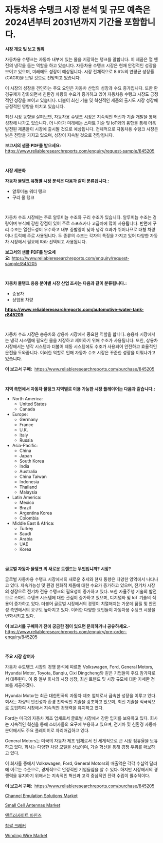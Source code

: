 <p><h1>자동차용 수탱크 시장 분석 및 규모 예측은 2024년부터 2031년까지 기간을 포함합니다.</h1></p><p><strong>시장 개요 및 보고 범위</strong></p>
<p><p>자동차용 수탱크는 자동차 내부에 있는 물을 저장하는 탱크를 말합니다. 이 제품은 열 엔진의 냉각을 돕는 역할을 하고 있습니다. 자동차용 수탱크 시장은 현재 안정적인 성장을 보이고 있으며, 미래에도 성장이 예상됩니다. 시장 전체적으로 8.6%의 연평균 성장률(CAGR)을 보일 것으로 전망되고 있습니다.</p><p>이 시장의 성장을 견인하는 주요 요인은 자동차 산업의 성장과 수요 증가입니다. 또한 환경규제가 강화되면서 친환경 차량의 수요가 증가하고 있어 자동차용 수탱크 시장도 긍정적인 성장을 보이고 있습니다. 더불어 최신 기술 및 혁신적인 제품의 출시도 시장 성장에 긍정적인 영향을 미치고 있습니다.</p><p>최신 시장 동향을 살펴보면, 자동차용 수탱크 시장은 지속적인 혁신과 기술 개발을 통해 성장해 나가고 있습니다. 더 나아가 미래에는 스마트 기술 및 IoT와의 융합을 통해 더욱 발전된 제품들이 시장에 출시될 것으로 예상됩니다. 전체적으로 자동차용 수탱크 시장은 밝은 전망을 가지고 있으며, 성장이 지속될 것으로 전망됩니다.</p></p>
<p><strong>보고서의 샘플 PDF를 받으세요:</strong> <a href="https://www.reliableresearchreports.com/enquiry/request-sample/845205">https://www.reliableresearchreports.com/enquiry/request-sample/845205</a></p>
<p>&nbsp;</p>
<p><strong>시장 세분화</strong></p>
<p><strong>자동차 물탱크 유형별 시장 분석은 다음과 같이 분류됩니다.:</strong></p>
<p><ul><li>알루미늄 워터 탱크</li><li>구리 물 탱크</li></ul></p>
<p>&nbsp;</p>
<p><p>자동차 수조 시장에는 주로 알루미늄 수조와 구리 수조가 있습니다. 알루미늄 수조는 경량이며 부식에 강한 장점이 있어 주로 스포츠카나 고급차에 많이 사용됩니다. 반면에 구리 수조는 열전도성이 우수하고 내부 증발량이 낮아 냉각 효과가 뛰어나므로 대형 차량이나 트럭에 주로 사용됩니다. 두 종류의 수조는 각자의 특징을 가지고 있어 다양한 자동차 시장에서 필요에 따라 선택되고 사용됩니다.</p></p>
<p><strong>보고서의 샘플 PDF를 받으세요:</strong>&nbsp;<a href="https://www.reliableresearchreports.com/enquiry/request-sample/845205">https://www.reliableresearchreports.com/enquiry/request-sample/845205</a></p>
<p>&nbsp;</p>
<p><strong> 자동차 물탱크 응용 분야별 시장 산업 조사는 다음과 같이 분류됩니다.:</strong></p>
<p><ul><li>승용차</li><li>상업용 차량</li></ul></p>
<p><strong><a href="https://www.reliableresearchreports.com/automotive-water-tank-r845205">https://www.reliableresearchreports.com/automotive-water-tank-r845205</a></strong></p>
<p>&nbsp;</p>
<p><p>자동차 수조 시장은 승용차와 상용차 시장에서 중요한 역할을 합니다. 승용차 시장에서는 냉각 시스템에 필요한 물을 저장하고 제어하기 위해 수조가 사용됩니다. 또한, 상용차 시장에서는 냉각 시스템과 더불어 제동 시스템에도 수조가 사용되어 안전하고 효율적인 운전을 도와줍니다. 이러한 역할로 인해 자동차 수조 시장은 꾸준한 성장을 이뤄나가고 있습니다.</p></p>
<p><strong>이 보고서 구매:</strong>&nbsp; <a href="https://www.reliableresearchreports.com/purchase/845205">https://www.reliableresearchreports.com/purchase/845205</a></p>
<p>&nbsp;</p>
<p><strong>지역 측면에서 자동차 물탱크 지역별로 이용 가능한 시장 플레이어는 다음과 같습니다.:</strong></p>
<p><ul>
    <li>
        North America:
        <ul>
            <li>United States</li>
            <li>Canada</li>
        </ul>
    </li>
    <li>
        Europe:
        <ul>
            <li>Germany</li>
            <li>France</li>
            <li>U.K.</li>
            <li>Italy</li>
            <li>Russia</li>
        </ul>
    </li>
    <li>
        Asia-Pacific:
        <ul>
            <li>China</li>
            <li>Japan</li>
            <li>South Korea</li>
            <li>India</li>
            <li>Australia</li>
            <li>China Taiwan</li>
            <li>Indonesia</li>
            <li>Thailand</li>
            <li>Malaysia</li>
        </ul>
    </li>
    <li>
        Latin America:
        <ul>
            <li>Mexico</li>
            <li>Brazil</li>
            <li>Argentina Korea</li>
            <li>Colombia</li>
        </ul>
    </li>
    <li>
        Middle East & Africa:
        <ul>
            <li>Turkey</li>
            <li>Saudi</li>
            <li>Arabia</li>
            <li>UAE</li>
            <li>Korea</li>
        </ul>
    </li>
    </ul></p>
<p>&nbsp;</p>
<p><strong>글로벌 자동차 물탱크 의 새로운 트렌드는 무엇입니까? 시장?</strong></p>
<p><p>글로벌 자동차용 수탱크 시장에서의 새로운 추세와 현재 동향은 다양한 영역에서 나타나고 있다. 지속가능성 및 환경 친화적 제품에 대한 수요가 증가하고 있으며, 전기차 시장의 성장으로 전기차 전용 수탱크의 필요성이 증가하고 있다. 또한 자율주행 기술의 발전으로 스마트 수탱크 시스템에 대한 관심이 증가하고 있으며, 디지털화 및 IoT 기술의 적용이 증가하고 있다. 더불어 글로벌 시장에서의 경쟁이 치열해지는 가운데 품질 및 안전성 측면에서의 요구도 높아지고 있다. 이러한 다양한 요인들이 자동차용 수탱크 시장을 변화시키고 있다.</p></p>
<p><strong>이 보고서를 구매하기 전에 궁금한 점이 있으면 문의하거나 공유하세요.</strong>- <a href="https://www.reliableresearchreports.com/enquiry/pre-order-enquiry/845205">https://www.reliableresearchreports.com/enquiry/pre-order-enquiry/845205</a></p>
<p>&nbsp;</p>
<p><strong>주요 시장 참여자</strong></p>
<p><p>자동차 수도탱크 시장의 경쟁 분석에 따르면 Volkswagen, Ford, General Motors, Hyundai Motor, Toyota, Banqiu, Cixi Dingcheng와 같은 기업들이 주요 참가자로서 대두된다. 이 중 일부 회사의 시장 성장, 최신 트렌드 및 시장 규모에 대한 자세한 정보를 제공하겠다.</p><p>Hyundai Motor는 최근 대한민국의 자동차 제조 업체로서 급속한 성장을 이루고 있다. 회사는 차량의 안전성과 환경 친화적인 기술을 강조하고 있으며, 최신 기술을 적극적으로 도입하여 시장에서 지속적인 경쟁력을 유지하고 있다.</p><p>Ford는 미국의 자동차 제조 업체로서 글로벌 시장에서 강한 입지를 보유하고 있다. 회사는 지속적인 혁신을 통해 소비자들의 요구에 부응하고 있으며, 전기차 및 친환경 자동차 분야에서도 주요 플레이어로 자리매김하고 있다.</p><p>General Motors는 미국의 자동차 제조 업체로서 전 세계적으로 큰 시장 점유율을 보유하고 있다. 회사는 다양한 차량 모델을 선보이며, 기술 혁신을 통해 경쟁 우위를 확보하고 있다.</p><p>이 회사들 중에서 Volkswagen, Ford, General Motors의 매출액은 각각 수십억 달러에 이르는 수준으로, 경제적으로 안정적인 기업들임을 알 수 있다. 하지만 시장에서의 경쟁력을 유지하기 위해서는 지속적인 혁신과 고객 중심적인 전략 수립이 필수적이다.</p></p>
<p><strong>이 보고서 구매:</strong>&nbsp;&nbsp;<a href="https://www.reliableresearchreports.com/purchase/845205">https://www.reliableresearchreports.com/purchase/845205</a></p>
<p><p><a href="https://github.com/bmorecock/Market-Research-Report-List-2/blob/main/channel-emulation-solutions-market.md">Channel Emulation Solutions Market</a></p><p><a href="https://github.com/Krish2023na/Market-Research-Report-List-3/blob/main/small-cell-antennas-market.md">Small Cell Antennas Market</a></p><p><a href="https://github.com/Skyleitney456456/Market-Research-Report-List-1/blob/main/836307918947.md">앤트러사이트 파인즈</a></p><p><a href="https://github.com/vs10l4sfg5c/Market-Research-Report-List-1/blob/main/501646718946.md">찹쌀 크래커</a></p><p><a href="https://issuu.com/reportprime-2/docs/winding-wire-market-size-2030.pptx">Winding Wire Market</a></p></p>